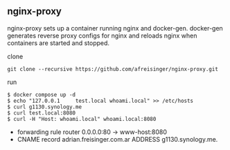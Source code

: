 ## nginx-proxy

nginx-proxy sets up a container running nginx and docker-gen. docker-gen generates reverse proxy configs for nginx and reloads nginx when containers are started and stopped.

clone
```
git clone --recursive https://github.com/afreisinger/nginx-proxy.git
```

run
```
$ docker compose up -d
$ echo "127.0.0.1     test.local whoami.local" >> /etc/hosts
$ curl g1130.synology.me
$ curl test.local:8080
$ curl -H "Host: whoami.local" whoami.local:8080
```
* forwarding rule router 0.0.0.0:80 -> www-host:8080
* CNAME record adrian.freisinger.com.ar ADDRESS g1130.synology.me. 